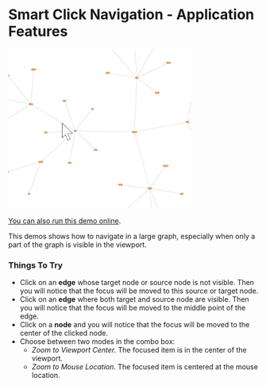 <!--
 //////////////////////////////////////////////////////////////////////////////
 // @license
 // This file is part of yFiles for HTML.
 // Use is subject to license terms.
 //
 // Copyright (c) by yWorks GmbH, Vor dem Kreuzberg 28,
 // 72070 Tuebingen, Germany. All rights reserved.
 //
 //////////////////////////////////////////////////////////////////////////////
-->
# Smart Click Navigation - Application Features

<img src="../../../doc/demo-thumbnails/smart-click-navigation.webp" alt="demo-thumbnail" height="320"/>

[You can also run this demo online](https://www.yfiles.com/demos/application-features/smart-click-navigation/).

This demos shows how to navigate in a large graph, especially when only a part of the graph is visible in the viewport.

### Things To Try

- Click on an **edge** whose target node or source node is not visible. Then you will notice that the focus will be moved to this source or target node.
- Click on an **edge** where both target and source node are visible. Then you will notice that the focus will be moved to the middle point of the edge.
- Click on a **node** and you will notice that the focus will be moved to the center of the clicked node.
- Choose between two modes in the combo box:
  - _Zoom to Viewport Center._ The focused item is in the center of the viewport.
  - _Zoom to Mouse Location._ The focused item is centered at the mouse location.
